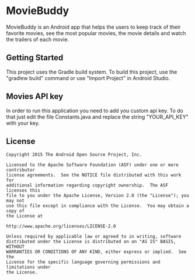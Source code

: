 # MovieBuddy

MovieBuddy is an Android app that helps the users to keep track of their favorite movies, see the most popular movies, the movie details and watch the trailers of each movie.

Getting Started
-------
This project uses the Gradle build system.  To build this project, use the
"gradlew build" command or use "Import Project" in Android Studio.

Movies API key
-------
In order to run this application you need to add you custom api key. To do that just edit the file Constants.java and replace the string "YOUR_API_KEY" with your key. 

License
-------

```
Copyright 2015 The Android Open Source Project, Inc.

Licensed to the Apache Software Foundation (ASF) under one or more contributor
license agreements.  See the NOTICE file distributed with this work for
additional information regarding copyright ownership.  The ASF licenses this
file to you under the Apache License, Version 2.0 (the "License"); you may not
use this file except in compliance with the License.  You may obtain a copy of
the License at

http://www.apache.org/licenses/LICENSE-2.0

Unless required by applicable law or agreed to in writing, software
distributed under the License is distributed on an "AS IS" BASIS, WITHOUT
WARRANTIES OR CONDITIONS OF ANY KIND, either express or implied.  See the
License for the specific language governing permissions and limitations under
the License.
```
